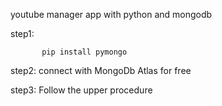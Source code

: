                       
 youtube manager app with python and mongodb

step1:                

           pip install pymongo 

step2:   connect with MongoDb Atlas for free 

step3:   Follow the upper procedure 

